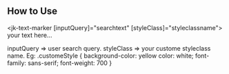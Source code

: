 ## How to Use

<jk-text-marker [inputQuery]="searchtext" [styleClass]="styleclassname">
  your text here...
<jk-text-marker>

inputQuery => user search query.
styleClass => your custome styleclass name.
Eg:
.customeStyle {
  background-color: yellow
  color: white;
  font-family: sans-serif;
  font-weight: 700
}
